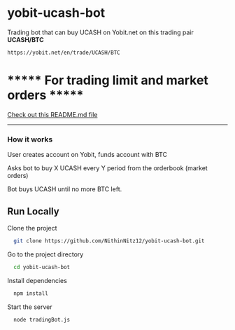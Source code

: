# yobit-ucash-bot

Trading bot that can buy UCASH on Yobit.net on this trading pair **UCASH/BTC**
```
https://yobit.net/en/trade/UCASH/BTC

```
# ***** For trading limit and market orders *****
[Check out this README.md file](/samplecode/README.md)
<hr>

### How it works
User creates account on Yobit, funds account with BTC

Asks bot to buy X UCASH every Y period from the orderbook (market orders)

Bot buys UCASH until no more BTC left.

## Run Locally

Clone the project

```bash
  git clone https://github.com/NithinNitz12/yobit-ucash-bot.git
```

Go to the project directory

```bash
  cd yobit-ucash-bot
```

Install dependencies

```bash
  npm install
```

Start the server

```bash
  node tradingBot.js
```

